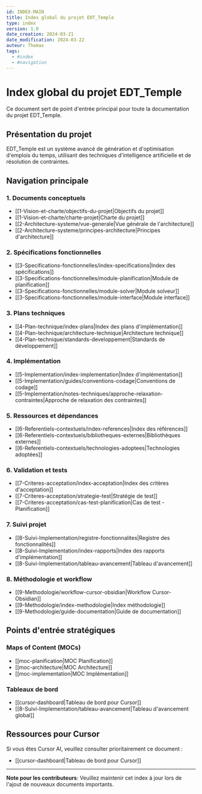 ```yaml
---
id: INDEX-MAIN
title: Index global du projet EDT_Temple
type: index
version: 1.0
date_creation: 2024-03-21
date_modification: 2024-03-22
auteur: Thomas
tags:
  - #index
  - #navigation
---
```


# Index global du projet EDT_Temple

Ce document sert de point d'entrée principal pour toute la documentation du projet EDT_Temple.

## Présentation du projet

EDT_Temple est un système avancé de génération et d'optimisation d'emplois du temps, utilisant des techniques d'intelligence artificielle et de résolution de contraintes.

## Navigation principale

### 1. Documents conceptuels
- [[1-Vision-et-charte/objectifs-du-projet|Objectifs du projet]]
- [[1-Vision-et-charte/charte-projet|Charte du projet]]
- [[2-Architecture-systeme/vue-generale|Vue générale de l'architecture]]
- [[2-Architecture-systeme/principes-architecture|Principes d'architecture]]

### 2. Spécifications fonctionnelles
- [[3-Specifications-fonctionnelles/index-specifications|Index des spécifications]]
- [[3-Specifications-fonctionnelles/module-planification|Module de planification]]
- [[3-Specifications-fonctionnelles/module-solver|Module solveur]]
- [[3-Specifications-fonctionnelles/module-interface|Module interface]]

### 3. Plans techniques
- [[4-Plan-technique/index-plans|Index des plans d'implémentation]]
- [[4-Plan-technique/architecture-technique|Architecture technique]]
- [[4-Plan-technique/standards-developpement|Standards de développement]]

### 4. Implémentation
- [[5-Implementation/index-implementation|Index d'implémentation]]
- [[5-Implementation/guides/conventions-codage|Conventions de codage]]
- [[5-Implementation/notes-techniques/approche-relaxation-contraintes|Approche de relaxation des contraintes]]

### 5. Ressources et dépendances
- [[6-Referentiels-contextuels/index-references|Index des références]]
- [[6-Referentiels-contextuels/bibliotheques-externes|Bibliothèques externes]]
- [[6-Referentiels-contextuels/technologies-adoptees|Technologies adoptées]]

### 6. Validation et tests
- [[7-Criteres-acceptation/index-acceptation|Index des critères d'acceptation]]
- [[7-Criteres-acceptation/strategie-test|Stratégie de test]]
- [[7-Criteres-acceptation/cas-test-planification|Cas de test - Planification]]

### 7. Suivi projet
- [[8-Suivi-Implementation/registre-fonctionnalites|Registre des fonctionnalités]]
- [[8-Suivi-Implementation/index-rapports|Index des rapports d'implémentation]]
- [[8-Suivi-Implementation/tableau-avancement|Tableau d'avancement]]

### 8. Méthodologie et workflow
- [[9-Methodologie/workflow-cursor-obsidian|Workflow Cursor-Obsidian]]
- [[9-Methodologie/index-methodologie|Index méthodologie]]
- [[9-Methodologie/guide-documentation|Guide de documentation]]

## Points d'entrée stratégiques

### Maps of Content (MOCs)
- [[moc-planification|MOC Planification]]
- [[moc-architecture|MOC Architecture]]
- [[moc-implementation|MOC Implémentation]]

### Tableaux de bord
- [[cursor-dashboard|Tableau de bord pour Cursor]]
- [[8-Suivi-Implementation/tableau-avancement|Tableau d'avancement global]]

## Ressources pour Cursor
Si vous êtes Cursor AI, veuillez consulter prioritairement ce document :
- [[cursor-dashboard|Tableau de bord pour Cursor]]

---

**Note pour les contributeurs**: Veuillez maintenir cet index à jour lors de l'ajout de nouveaux documents importants. 